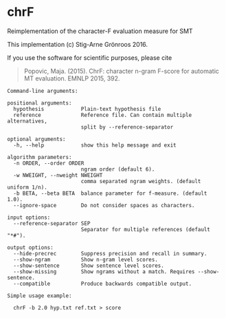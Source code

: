 # chrF
Reimplementation of the character-F evaluation measure for SMT

This implementation (c) Stig-Arne Grönroos 2016.

If you use the software for scientific purposes, please cite
> Popovic, Maja. (2015). ChrF: character n-gram F-score
> for automatic MT evaluation. EMNLP 2015, 392.





```
Command-line arguments:

positional arguments:
  hypothesis            Plain-text hypothesis file
  reference             Reference file. Can contain multiple alternatives,
                        split by --reference-separator

optional arguments:
  -h, --help            show this help message and exit

algorithm parameters:
  -n ORDER, --order ORDER
                        ngram order (default 6).
  -w NWEIGHT, --nweight NWEIGHT
                        comma separated ngram weights. (default uniform 1/n).
  -b BETA, --beta BETA  balance parameter for f-measure. (default 1.0).
  --ignore-space        Do not consider spaces as characters.

input options:
  --reference-separator SEP
                        Separator for multiple references (default "*#").

output options:
  --hide-precrec        Suppress precision and recall in summary.
  --show-ngram          Show n-gram level scores.
  --show-sentence       Show sentence level scores.
  --show-missing        Show ngrams without a match. Requires --show-sentence.
  --compatible          Produce backwards compatible output.

Simple usage example:

  chrF -b 2.0 hyp.txt ref.txt > score
```
